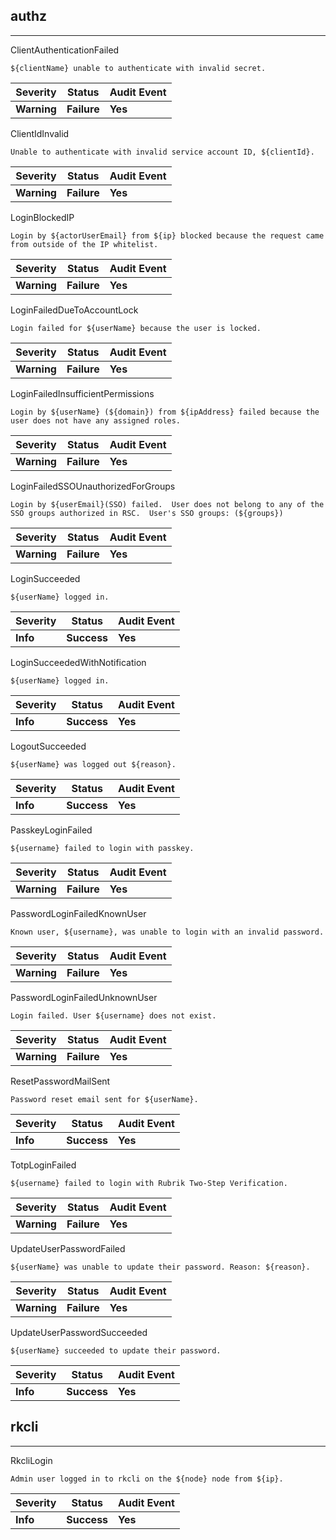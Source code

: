 ## authz

______________________________________________________________________

ClientAuthenticationFailed

```text
${clientName} unable to authenticate with invalid secret.
```

| Severity    | Status      | Audit Event |
| ----------- | ----------- | ----------- |
| **Warning** | **Failure** | **Yes**     |

ClientIdInvalid

```text
Unable to authenticate with invalid service account ID, ${clientId}.
```

| Severity    | Status      | Audit Event |
| ----------- | ----------- | ----------- |
| **Warning** | **Failure** | **Yes**     |

LoginBlockedIP

```text
Login by ${actorUserEmail} from ${ip} blocked because the request came from outside of the IP whitelist.
```

| Severity    | Status      | Audit Event |
| ----------- | ----------- | ----------- |
| **Warning** | **Failure** | **Yes**     |

LoginFailedDueToAccountLock

```text
Login failed for ${userName} because the user is locked.
```

| Severity    | Status      | Audit Event |
| ----------- | ----------- | ----------- |
| **Warning** | **Failure** | **Yes**     |

LoginFailedInsufficientPermissions

```text
Login by ${userName} (${domain}) from ${ipAddress} failed because the  user does not have any assigned roles.
```

| Severity    | Status      | Audit Event |
| ----------- | ----------- | ----------- |
| **Warning** | **Failure** | **Yes**     |

LoginFailedSSOUnauthorizedForGroups

```text
Login by ${userEmail}(SSO) failed.  User does not belong to any of the SSO groups authorized in RSC.  User's SSO groups: (${groups})
```

| Severity    | Status      | Audit Event |
| ----------- | ----------- | ----------- |
| **Warning** | **Failure** | **Yes**     |

LoginSucceeded

```text
${userName} logged in.
```

| Severity | Status      | Audit Event |
| -------- | ----------- | ----------- |
| **Info** | **Success** | **Yes**     |

LoginSucceededWithNotification

```text
${userName} logged in.
```

| Severity | Status      | Audit Event |
| -------- | ----------- | ----------- |
| **Info** | **Success** | **Yes**     |

LogoutSucceeded

```text
${userName} was logged out ${reason}.
```

| Severity | Status      | Audit Event |
| -------- | ----------- | ----------- |
| **Info** | **Success** | **Yes**     |

PasskeyLoginFailed

```text
${username} failed to login with passkey.
```

| Severity    | Status      | Audit Event |
| ----------- | ----------- | ----------- |
| **Warning** | **Failure** | **Yes**     |

PasswordLoginFailedKnownUser

```text
Known user, ${username}, was unable to login with an invalid password.
```

| Severity    | Status      | Audit Event |
| ----------- | ----------- | ----------- |
| **Warning** | **Failure** | **Yes**     |

PasswordLoginFailedUnknownUser

```text
Login failed. User ${username} does not exist.
```

| Severity    | Status      | Audit Event |
| ----------- | ----------- | ----------- |
| **Warning** | **Failure** | **Yes**     |

ResetPasswordMailSent

```text
Password reset email sent for ${userName}.
```

| Severity | Status      | Audit Event |
| -------- | ----------- | ----------- |
| **Info** | **Success** | **Yes**     |

TotpLoginFailed

```text
${username} failed to login with Rubrik Two-Step Verification.
```

| Severity    | Status      | Audit Event |
| ----------- | ----------- | ----------- |
| **Warning** | **Failure** | **Yes**     |

UpdateUserPasswordFailed

```text
${userName} was unable to update their password. Reason: ${reason}.
```

| Severity    | Status      | Audit Event |
| ----------- | ----------- | ----------- |
| **Warning** | **Failure** | **Yes**     |

UpdateUserPasswordSucceeded

```text
${userName} succeeded to update their password.
```

| Severity | Status      | Audit Event |
| -------- | ----------- | ----------- |
| **Info** | **Success** | **Yes**     |

## rkcli

______________________________________________________________________

RkcliLogin

```text
Admin user logged in to rkcli on the ${node} node from ${ip}.
```

| Severity | Status      | Audit Event |
| -------- | ----------- | ----------- |
| **Info** | **Success** | **Yes**     |
